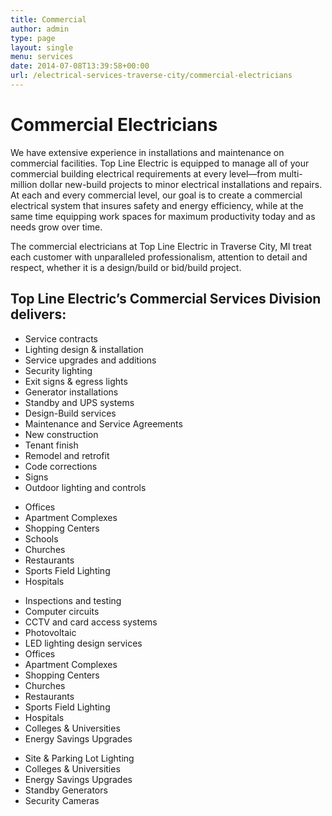 ```yaml
---
title: Commercial
author: admin
type: page
layout: single
menu: services
date: 2014-07-08T13:39:58+00:00
url: /electrical-services-traverse-city/commercial-electricians
---
```

# Commercial Electricians

We have extensive experience in installations and maintenance on commercial facilities. Top Line Electric is equipped to manage all of your commercial building electrical requirements at every level—from multi-million dollar new-build projects to minor electrical installations and repairs. At each and every commercial level, our goal is to create a commercial electrical system that insures safety and energy efficiency, while at the same time equipping work spaces for maximum productivity today and as needs grow over time.

The commercial electricians at Top Line Electric in Traverse City, MI treat each customer with unparalleled professionalism, attention to detail and respect, whether it is a design/build or bid/build project.
## Top Line Electric’s Commercial Services Division delivers:

<div class = "row">
<section class="six columns">

- Service contracts
- Lighting design & installation
- Service upgrades and additions
- Security lighting
- Exit signs & egress lights
- Generator installations
- Standby and UPS systems
- Design-Build services
- Maintenance and Service Agreements
- New construction
- Tenant finish
- Remodel and retrofit
- Code corrections
- Signs
- Outdoor lighting and controls

* Offices
* Apartment Complexes
* Shopping Centers
* Schools
* Churches
* Restaurants
* Sports Field Lighting
* Hospitals

</section>
<section class="six columns">

* Inspections and testing
* Computer circuits
* CCTV and card access systems
* Photovoltaic
* LED lighting design services
* Offices
* Apartment Complexes
* Shopping Centers
* Churches
* Restaurants
* Sports Field Lighting
* Hospitals
* Colleges & Universities
* Energy Savings Upgrades

- Site & Parking Lot Lighting
- Colleges & Universities
- Energy Savings Upgrades
- Standby Generators
- Security Cameras

</section>
</div>



